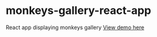# monkeys-gallery-react-app

 React app displaying monkeys gallery
 [View demo here](https://madhuri-chitikela.github.io/monkey-gallery-react-app)
